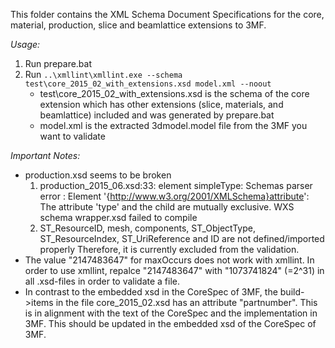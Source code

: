 This folder contains the XML Schema Document Specifications for the
 core, material, production, slice and beamlattice
extensions to 3MF.

_Usage:_
1. Run prepare.bat
2. Run `..\xmllint\xmllint.exe --schema test\core_2015_02_with_extensions.xsd model.xml --noout`
    - test\core_2015_02_with_extensions.xsd is the schema of the core extension which has other extensions (slice, materials, and beamlattice) included and was generated by prepare.bat
    - model.xml is the extracted 3dmodel.model file from the 3MF you want to validate

_Important Notes:_
 - production.xsd seems to be broken
	1. production_2015_06.xsd:33: element simpleType: Schemas parser error : Element '{http://www.w3.org/2001/XMLSchema}attribute': The attribute 'type' and the <simpleType> child are mutually exclusive. WXS schema wrapper.xsd failed to compile
	2. ST_ResourceID, mesh, components, ST_ObjectType, ST_ResourceIndex, ST_UriReference and ID are not defined/imported properly
   Therefore, it is currently excluded from the validation.
 - The value "2147483647" for maxOccurs does not work with xmllint. In order to use xmllint, repalce "2147483647" with "1073741824" (=2^31) in all .xsd-files in order to validate a file.
 - In contrast to the embedded xsd in the CoreSpec of 3MF, the build->items in the file core_2015_02.xsd has an attribute "partnumber". This is in alignment with the text of the CoreSpec and the implementation in 3MF. This should be updated in the embedded xsd of the CoreSpec of 3MF.
